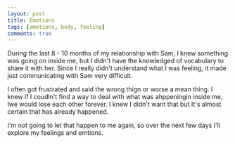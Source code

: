 ```yaml
---
layout: post
title: Emotions
tags: [emotions, body, feeling]
comments: true
---
```

During the last 8 - 10 months of my relationship with Sam, I knew something was going on inside me, but I didn't have the knowledged of vocabulary to share it with her. Since I really didn't understand what I was feeling, it made just communicating with Sam very difficult.   

I often got frustrated and said the wrong thign or worse a mean thing.  I knew if I coudln't find a way to deal with what was ahppeningin inside me, Iwe would lose each other forever. I knew I didn't want that but It's almost certain that has already happened.   

I'm not going to let that happen to me again, so over the next few days I'll explore my feelings and emtions.